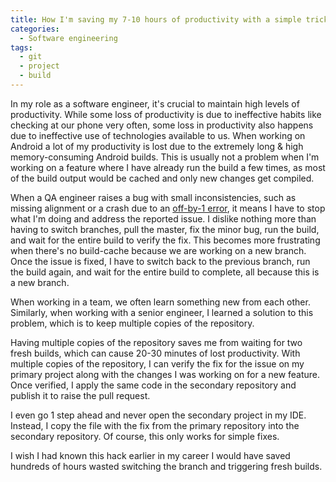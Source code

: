 ```yaml
---
title: How I'm saving my 7-10 hours of productivity with a simple trick
categories:
  - Software engineering
tags:
  - git
  - project
  - build
---
```


In my role as a software engineer, it's crucial to maintain high levels of productivity. While some loss of productivity is due to ineffective habits like checking at our phone very often, some loss in productivity also happens due to ineffective use of technologies available to us. When working on Android a lot of my productivity is lost due to the extremely long & high memory-consuming Android builds. This is usually not a problem when I'm working on a feature where I have already run the build a few times, as most of the build output would be cached and only new changes get compiled. 

When a QA engineer raises a bug with small inconsistencies, such as missing alignment or a crash due to an [off-by-1 error](https://en.wikipedia.org/wiki/Off-by-one_error), it means I have to stop what I'm doing and address the reported issue. I dislike nothing more than having to switch branches, pull the master, fix the minor bug, run the build, and wait for the entire build to verify the fix. This becomes more frustrating when there's no build-cache because we are working on a new branch. Once the issue is fixed, I have to switch back to the previous branch, run the build again, and wait for the entire build to complete, all because this is a new branch.

When working in a team, we often learn something new from each other. Similarly, when working with a senior engineer, I learned a solution to this problem, which is to keep multiple copies of the repository.

Having multiple copies of the repository saves me from waiting for two fresh builds, which can cause 20-30 minutes of lost productivity. With multiple copies of the repository, I can verify the fix for the issue on my primary project along with the changes I was working on for a new feature. Once verified, I apply the same code in the secondary repository and publish it to raise the pull request.

I even go 1 step ahead and never open the secondary project in my IDE. Instead, I copy the file with the fix from the primary repository into the secondary repository. Of course, this only works for simple fixes.

I wish I had known this hack earlier in my career I would have saved hundreds of hours wasted switching the branch and triggering fresh builds.
